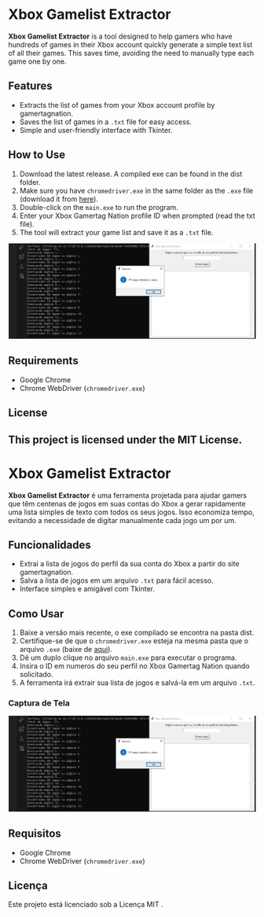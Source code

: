 # Xbox Gamelist Extractor

**Xbox Gamelist Extractor** is a tool designed to help gamers who have hundreds of games in their Xbox account quickly generate a simple text list of all their games. This saves time, avoiding the need to manually type each game one by one.

## Features
- Extracts the list of games from your Xbox account profile by gamertagnation.
- Saves the list of games in a `.txt` file for easy access.
- Simple and user-friendly interface with Tkinter.

## How to Use
1. Download the latest release. A compiled exe can be found in the dist folder.
2. Make sure you have `chromedriver.exe` in the same folder as the `.exe` file (download it from [here](https://sites.google.com/a/chromium.org/chromedriver/)).
3. Double-click on the `main.exe` to run the program.
4. Enter your Xbox Gamertag Nation profile ID when prompted (read the txt file).
5. The tool will extract your game list and save it as a `.txt` file.



![Screenshot of Xbox Gamelist Extractor](./assets/extrator.png)

## Requirements
- Google Chrome
- Chrome WebDriver (`chromedriver.exe`)

## License
This project is licensed under the MIT License.
---

# Xbox Gamelist Extractor

**Xbox Gamelist Extractor** é uma ferramenta projetada para ajudar gamers que têm centenas de jogos em suas contas do Xbox a gerar rapidamente uma lista simples de texto com todos os seus jogos. Isso economiza tempo, evitando a necessidade de digitar manualmente cada jogo um por um.

## Funcionalidades
- Extrai a lista de jogos do perfil da sua conta do Xbox a partir do site gamertagnation.
- Salva a lista de jogos em um arquivo `.txt` para fácil acesso.
- Interface simples e amigável com Tkinter.

## Como Usar
1. Baixe a versão mais recente, o exe compilado se encontra na pasta dist.
2. Certifique-se de que o `chromedriver.exe` esteja na mesma pasta que o arquivo `.exe` (baixe de [aqui](https://sites.google.com/a/chromium.org/chromedriver/)).
3. Dê um duplo clique no arquivo `main.exe` para executar o programa.
4. Insira o ID em numeros do seu perfil no Xbox Gamertag Nation quando solicitado.
5. A ferramenta irá extrair sua lista de jogos e salvá-la em um arquivo `.txt`.

### Captura de Tela

![Captura de tela do Xbox Gamelist Extractor](./assets/extrator.png)

## Requisitos
- Google Chrome
- Chrome WebDriver (`chromedriver.exe`)

## Licença
Este projeto está licenciado sob a Licença MIT .
